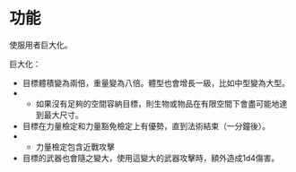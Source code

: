<!-- TITLE: 巨人藥水 -->
<!-- SUBTITLE: 咖啡色帶綠色的液體。 -->

# 功能
使服用者巨大化。

巨大化：
* 目標體積變為兩倍，重量變為八倍。體型也會增長一級，比如中型變為大型。
* * 如果沒有足夠的空間容納目標，則生物或物品在有限空間下會盡可能地達到最大尺寸。
* 目標在力量檢定和力量豁免檢定上有優勢，直到法術結束（一分鐘後）。
* * 力量檢定包含近戰攻擊
* 目標的武器也會隨之變大，使用這變大的武器攻擊時，額外造成1d4傷害。